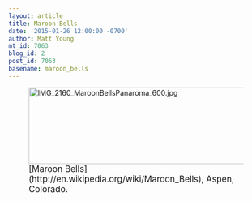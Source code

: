 ```yaml
---
layout: article
title: Maroon Bells
date: '2015-01-26 12:00:00 -0700'
author: Matt Young
mt_id: 7063
blog_id: 2
post_id: 7063
basename: maroon_bells
---
```

<figure>
<img src="{{ site.baseurl }}/uploads/2015/IMG_2160_MaroonBellsPanaroma_600.jpg" alt="IMG_2160_MaroonBellsPanaroma_600.jpg" width="600" height="151" />
<figcaption markdown="span">
<big>[Maroon Bells](http://en.wikipedia.org/wiki/Maroon_Bells), Aspen, Colorado.</big>

</figcaption>
</figure>
